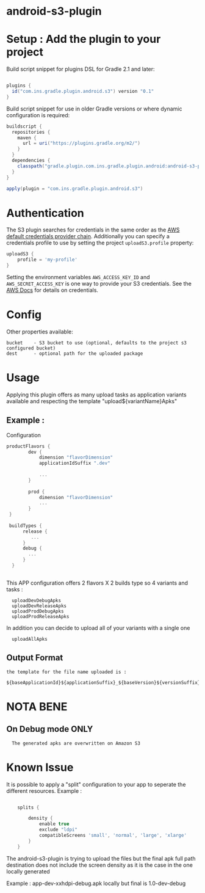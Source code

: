 ﻿# android-s3-plugin


# Setup : Add the plugin to your project 
Build script snippet for plugins DSL for Gradle 2.1 and later:
```groovy

plugins {
  id("com.ins.gradle.plugin.android.s3") version "0.1"
}

```
Build script snippet for use in older Gradle versions or where dynamic configuration is required:
```groovy
buildscript {
  repositories {
    maven {
      url = uri("https://plugins.gradle.org/m2/")
    }
  }
  dependencies {
    classpath("gradle.plugin.com.ins.gradle.plugin.android:android-s3-plugin:0.1")
  }
}

apply(plugin = "com.ins.gradle.plugin.android.s3")


```

# Authentication

The S3 plugin searches for credentials in the same order as the [AWS default credentials provider chain](http://docs.aws.amazon.com/AWSJavaSDK/latest/javadoc/com/amazonaws/auth/DefaultAWSCredentialsProviderChain.html). Additionally you can specify a credentials profile to use by setting the project `uploadS3.profile` property:

```groovy
uploadS3 {
    profile = 'my-profile'
}
```

Setting the environment variables `AWS_ACCESS_KEY_ID` and `AWS_SECRET_ACCESS_KEY` is one way to provide your S3 credentials. See the [AWS Docs](http://docs.aws.amazon.com/cli/latest/userguide/cli-chap-getting-started.html) for details on credentials.


# Config

Other properties available:

    bucket    - S3 bucket to use (optional, defaults to the project s3 configured bucket)
    dest      - optional path for the uploaded package 


# Usage

Applying this plugin offers as many upload tasks as application variants available and respecting the template "upload${variantName}Apks"

## Example :

Configuration
```kotlin 
productFlavors {
        dev {
            dimension "flavorDimension"
            applicationIdSuffix ".dev"
            
            ...
        }
    
        prod {
            dimension "flavorDimension"
            ...
        }
 }
    
 buildTypes {
      release {
         ...
      }
      debug { 
        ...
      }
  }
    
```

This APP configuration offers 2 flavors X 2 builds type so 4 variants and tasks : 
  ```
    uploadDevDebugApks
    uploadDevReleaseApks
    uploadProdDebugApks
    uploadProdReleaseApks
  ```

In addition you can decide to upload all of your variants with a single one

```
  uploadAllApks
```

 ## Output Format 
    
    the template for the file name uploaded is :
    
    ${baseApplicationId}${applicationSuffix}_${baseVersion}${versionSuffix}.apk


# NOTA BENE 
  ## On Debug mode ONLY
      The generated apks are overwritten on Amazon S3
 
# Known Issue

It is possible to apply a "split" configuration to your app to seperate the different resources.  Example :

```groovy

    splits {

        density {
            enable true
            exclude "ldpi"
            compatibleScreens 'small', 'normal', 'large', 'xlarge'
        }
    }

```

The android-s3-plugin is trying to upload the files but the final apk full path destination does not include the screen density as it is the case in the one locally generated 

Example : app-dev-xxhdpi-debug.apk locally but final is 1.0-dev-debug


